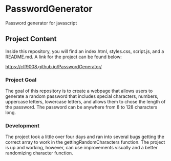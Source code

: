 # PasswordGenerator

Password generator for javascript

## Project Content

Inside this repository, you will find an index.html, styles.css, script.js, and a README.md. A link for the project can be found below:

<https://clf9008.github.io/PasswordGenerator/>

### Project Goal

The goal of this repository is to create a webpage that allows users to generate a random password that includes special characters, numbers, uppercase letters, lowercase letters, and allows them to chose the length of the password. The password can be anywhere from 8 to 128 characters long.

### Development

The project took a little over four days and ran into several bugs getting the correct array to work in the gettingRandomCharacters function. The project is up and working, however, can use improvements visually and a better randomizing character function.
